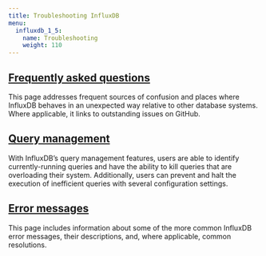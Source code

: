 ```yaml
---
title: Troubleshooting InfluxDB
menu:
  influxdb_1_5:
    name: Troubleshooting
    weight: 110
---
```


## [Frequently asked questions](/influxdb/v1.5/troubleshooting/frequently-asked-questions/)

This page addresses frequent sources of confusion and places where InfluxDB behaves in an unexpected way relative to other database systems.
Where applicable, it links to outstanding issues on GitHub.

## [Query management](/influxdb/v1.5/troubleshooting/query_management/)

With InfluxDB’s query management features, users are able to identify currently-running queries and have the ability to kill queries that are overloading their system. Additionally, users can prevent and halt the execution of inefficient queries with several configuration settings.

## [Error messages](/influxdb/v1.5/troubleshooting/errors/)

This page includes information about some of the more common InfluxDB error messages, their descriptions, and, where applicable, common resolutions.
